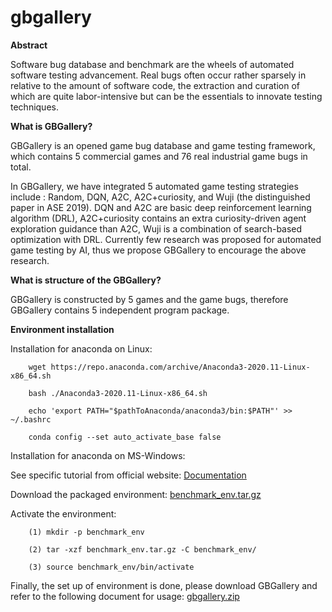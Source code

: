 # gbgallery


**Abstract**

Software bug database and benchmark are the wheels of automated software testing advancement. Real bugs often occur rather sparsely in relative to the amount of software code, the extraction and curation of which are quite labor-intensive but can be the essentials to innovate testing techniques.

**What is GBGallery?**

GBGallery is an opened game bug database and game testing framework, which contains 5 commercial games and 76 real industrial game bugs in total. 

In GBGallery, we have integrated 5 automated game testing strategies include : Random, DQN, A2C, A2C+curiosity, and Wuji (the distinguished paper in ASE 2019).  DQN and  A2C are basic deep reinforcement learning algorithm (DRL), A2C+curiosity contains an extra curiosity-driven agent exploration guidance than A2C, Wuji is a combination of search-based optimization with DRL. Currently few research was proposed for automated game testing by AI, thus we propose GBGallery to encourage the above research.

**What is structure of  the GBGallery?**

GBGallery is constructed by 5 games and the game bugs, therefore GBGallery contains 5 independent program package.

**Environment installation**

Installation for anaconda on Linux:

		wget https://repo.anaconda.com/archive/Anaconda3-2020.11-Linux-x86_64.sh 

		bash ./Anaconda3-2020.11-Linux-x86_64.sh 

		echo 'export PATH="$pathToAnaconda/anaconda3/bin:$PATH"' >> ~/.bashrc 

		conda config --set auto_activate_base false 

Installation for anaconda on MS-Windows:

See specific tutorial from official website: [Documentation](https://sites.google.com/view/gbgallery/main/documents-of-gbgallery/environment-setup?authuser=0) 	

Download the packaged environment:
		[benchmark_env.tar.gz](https://drive.google.com/file/d/1Kv3Y5krhCEP4Ikhl7_tt2MFCJ61B3Ndt/view?usp=sharing)

Activate the environment:

		(1) mkdir -p benchmark_env

		(2) tar -xzf benchmark_env.tar.gz -C benchmark_env/

		(3) source benchmark_env/bin/activate

Finally, the set up of environment is done, please download GBGallery and refer to the following document for usage:
		[gbgallery.zip](https://drive.google.com/file/d/13gyC_xxQcZmNi_jxebTBEfhCwIIJgtXl/view?usp=sharing)
		
